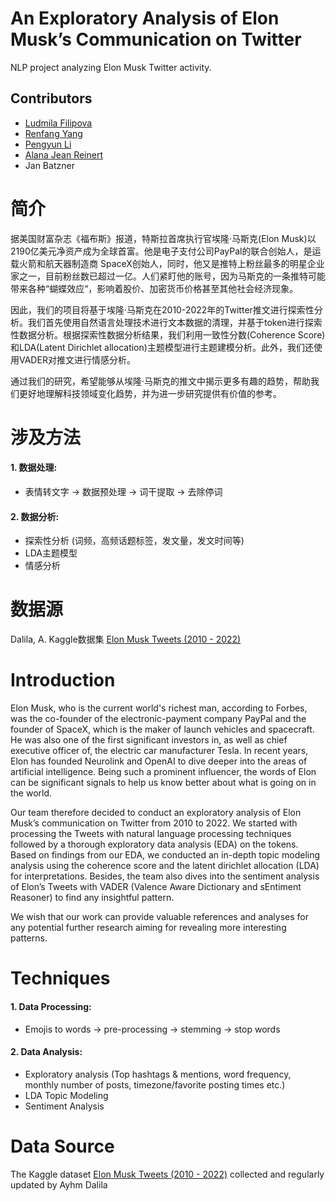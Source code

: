 An Exploratory Analysis of Elon Musk’s Communication on Twitter
=============
NLP project analyzing Elon Musk Twitter activity.

Contributors
------------
- [Ludmila Filipova](https://github.com/filipol2)
- [Renfang Yang](https://github.com/Alvayang923)
- [Pengyun Li](https://github.com/whale9707)
- [Alana Jean Reinert](https://github.com/AJR323)
- Jan Batzner

简介
=============
据美国财富杂志《福布斯》报道，特斯拉首席执行官埃隆·马斯克(Elon Musk)以2190亿美元净资产成为全球首富。他是电子支付公司PayPal的联合创始人，是运载火箭和航天器制造商 SpaceX创始人，同时，他又是推特上粉丝最多的明星企业家之一，目前粉丝数已超过一亿。人们紧盯他的账号，因为马斯克的一条推特可能带来各种“蝴蝶效应“，影响着股价、加密货币价格甚至其他社会经济现象。

因此，我们的项目将基于埃隆·马斯克在2010-2022年的Twitter推文进行探索性分析。我们首先使用自然语言处理技术进行文本数据的清理，并基于token进行探索性数据分析。根据探索性数据分析结果，我们利用一致性分数(Coherence Score)和LDA(Latent Dirichlet allocation)主题模型进行主题建模分析。此外，我们还使用VADER对推文进行情感分析。

通过我们的研究，希望能够从埃隆·马斯克的推文中揭示更多有趣的趋势，帮助我们更好地理解科技领域变化趋势，并为进一步研究提供有价值的参考。


涉及方法
=============

#### 1. 数据处理:

- 表情转文字 -> 数据预处理 -> 词干提取 -> 去除停词

#### 2. 数据分析:

- 探索性分析 (词频，高频话题标签，发文量，发文时间等)
- LDA主题模型
- 情感分析

数据源
=============
Dalila, A. Kaggle数据集 [Elon Musk Tweets (2010 - 2022)](https://www.kaggle.com/datasets/ayhmrba/elon-musk-tweets-2010-2021) 


Introduction
=============
Elon Musk, who is the current world's richest man, according to Forbes, was the co-founder of  the electronic-payment company PayPal and the founder of  SpaceX, which is the maker of launch vehicles and spacecraft. He was also one of the first significant investors in, as well as chief executive officer of, the electric car manufacturer Tesla. In recent years, Elon has founded Neurolink and OpenAI to dive deeper into the areas of artificial intelligence. Being such a prominent  influencer, the words of Elon can be significant signals to help us know better about what is going on in the world. 

Our team therefore decided to conduct an exploratory analysis of Elon Musk’s communication on Twitter from 2010 to 2022. We started with processing the Tweets with natural language processing techniques followed by a thorough exploratory data analysis (EDA) on the tokens. Based on findings from our EDA, we conducted an in-depth topic modeling analysis using the coherence score and the latent dirichlet allocation (LDA) for interpretations. Besides, the team also dives into the sentiment analysis of Elon’s Tweets with VADER (Valence Aware Dictionary and sEntiment Reasoner) to find any insightful pattern. 

We wish that our work can provide valuable references and analyses for any potential further research aiming for revealing more interesting patterns. 


Techniques
=============

#### 1. Data Processing:

- Emojis to words -> pre-processing -> stemming -> stop words

#### 2. Data Analysis:

- Exploratory analysis (Top hashtags & mentions, word frequency, monthly number of posts, timezone/favorite posting times etc.)
- LDA Topic Modeling
- Sentiment Analysis

Data Source
=============
The Kaggle dataset [Elon Musk Tweets (2010 - 2022)](https://www.kaggle.com/datasets/ayhmrba/elon-musk-tweets-2010-2021) collected and regularly updated by Ayhm Dalila


